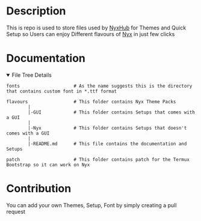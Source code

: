# Description 

This is repo is used to store files used by [NyxHub](https://github.com/0-Whoami/NyxHub) for Themes and Quick Setup so Users can enjoy Different flavours of [Nyx](https://github.com/0-Whoami/Nyx) in just few clicks

# Documentation 
<details open>
  <summary>File Tree Details</summary>
  
  ```
  fonts                    # As the name suggests this is the directory that contains custom font in *.ttf format
  
  flavours                 # This folder contains Nyx Theme Packs
          |
          |-GUI            # This folder contains Setups that comes with a GUI
          |
          |-Nyx            # This folder contains Setups that doesn't comes with a GUI
          |
          |-README.md      # This file contains the documentation and Setups
  
  patch                    # This folder contains patch for the Termux Bootstrap so it can work on Nyx
```
</details>

# Contribution 

You can add your own Themes, Setup, Font by simply creating a pull request
